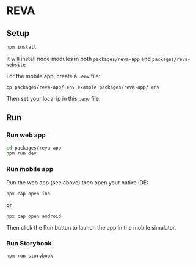 # REVA

## Setup

```bash
npm install
```

It will install node modules in both `packages/reva-app` and `packages/reva-website`

For the mobile app, create a `.env` file:

```
cp packages/reva-app/.env.example packages/reva-app/.env
```

Then set your local ip in this `.env` file.

## Run

### Run web app

```bash
cd packages/reva-app
npm run dev
```

### Run mobile app

Run the web app (see above) then open your native IDE:

```
npx cap open ios
```

or

```
npx cap open android
```

Then click the Run button to launch the app in the mobile simulator.

### Run Storybook

```
npm run storybook
```
